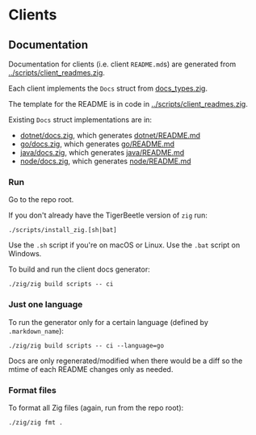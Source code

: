 # Clients

## Documentation

Documentation for clients (i.e. client `README.md`s) are generated
from [../scripts/client_readmes.zig](../scripts/client_readmes.zig).

Each client implements the `Docs` struct from
[docs_types.zig](./docs_types.zig).

The template for the README is in code in
[../scripts/client_readmes.zig](../scripts/client_readmes.zig).

Existing `Docs` struct implementations are in:

* [dotnet/docs.zig](./dotnet/docs.zig), which generates [dotnet/README.md](./dotnet/README.md)
* [go/docs.zig](./go/docs.zig), which generates [go/README.md](./go/README.md)
* [java/docs.zig](./java/docs.zig), which generates [java/README.md](./java/README.md)
* [node/docs.zig](./node/docs.zig), which generates [node/README.md](./node/README.md)

### Run

Go to the repo root.

If you don't already have the TigerBeetle version of `zig` run:

```console
./scripts/install_zig.[sh|bat]
```

Use the `.sh` script if you're on macOS or Linux. Use the `.bat`
script on Windows.

To build and run the client docs generator:

```console
./zig/zig build scripts -- ci
```

### Just one language

To run the generator only for a certain language (defined by `.markdown_name`):

```console
./zig/zig build scripts -- ci --language=go
```

Docs are only regenerated/modified when there would be a diff so the
mtime of each README changes only as needed.

### Format files

To format all Zig files (again, run from the repo root):

```console
./zig/zig fmt .
```

